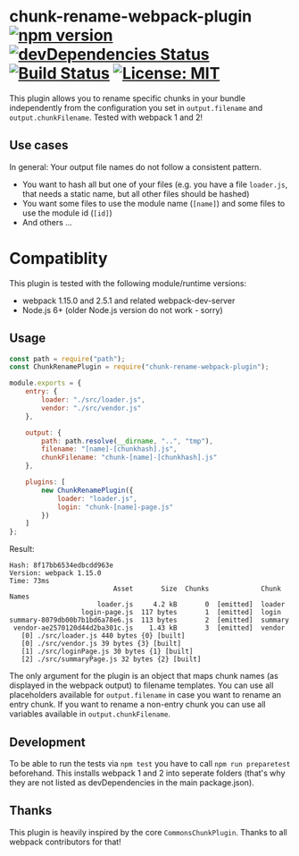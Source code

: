 # chunk-rename-webpack-plugin [![npm version](https://badge.fury.io/js/chunk-rename-webpack-plugin.svg)](https://badge.fury.io/js/chunk-rename-webpack-plugin) [![devDependencies Status](https://david-dm.org/sueddeutsche/chunk-rename-webpack-plugin/dev-status.svg)](https://david-dm.org/sueddeutsche/chunk-rename-webpack-plugin?type=dev) [![Build Status](https://travis-ci.org/sueddeutsche/chunk-rename-webpack-plugin.svg?branch=master)](https://travis-ci.org/sueddeutsche/chunk-rename-webpack-plugin) [![License: MIT](https://img.shields.io/badge/License-MIT-yellow.svg)](https://opensource.org/licenses/MIT)

This plugin allows you to rename specific chunks in your bundle independently from the configuration you set in `output.filename` and `output.chunkFilename`. Tested with webpack 1 and 2!

## Use cases
In general: Your output file names do not follow a consistent pattern.
* You want to hash all but one of your files (e.g. you have a file `loader.js`, that needs a static name, but all other files should be hashed)
* You want some files to use the module name (`[name]`) and some files to use the module id (`[id]`)
* And others ... 

# Compatiblity
This plugin is tested with the following module/runtime versions:
* webpack 1.15.0 and 2.5.1 and related webpack-dev-server
* Node.js 6+ (older Node.js version do not work - sorry)

## Usage
```js
const path = require("path");
const ChunkRenamePlugin = require("chunk-rename-webpack-plugin");

module.exports = {
    entry: {
        loader: "./src/loader.js",
        vendor: "./src/vendor.js"
    },

    output: {
        path: path.resolve(__dirname, "..", "tmp"),
        filename: "[name]-[chunkhash].js",
        chunkFilename: "chunk-[name]-[chunkhash].js"
    },

    plugins: [
        new ChunkRenamePlugin({
            loader: "loader.js",
            login: "chunk-[name]-page.js"
        })
    ]
};
```

Result:
```
Hash: 8f17bb6534edbcdd963e
Version: webpack 1.15.0
Time: 73ms
                          Asset       Size  Chunks             Chunk Names
                      loader.js     4.2 kB       0  [emitted]  loader
                  login-page.js  117 bytes       1  [emitted]  login
summary-8079db00b7b1bd6a78e6.js  113 bytes       2  [emitted]  summary
 vendor-ae2570120d44d2ba301c.js    1.43 kB       3  [emitted]  vendor
   [0] ./src/loader.js 440 bytes {0} [built]
   [0] ./src/vendor.js 39 bytes {3} [built]
   [1] ./src/loginPage.js 30 bytes {1} [built]
   [2] ./src/summaryPage.js 32 bytes {2} [built]
```

The only argument for the plugin is an object that maps chunk names (as displayed in the webpack output) to filename templates. You can use all placeholders available for `output.filename` in case you want to rename an entry chunk. If you want to rename a non-entry chunk you can use all variables available in `output.chunkFilename`.

## Development
To be able to run the tests via `npm test` you have to call `npm run preparetest` beforehand. This installs webpack 1 and 2 into seperate folders (that's why they are not listed as devDependencies in the main package.json).

## Thanks
This plugin is heavily inspired by the core `CommonsChunkPlugin`. Thanks to all webpack contributors for that!
